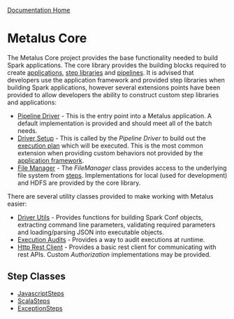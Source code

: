 [Documentation Home](../docs/readme.md)

# Metalus Core
The Metalus Core project provides the base functionality needed to build Spark applications. The core library provides the
building blocks required to create [applications](../docs/applications.md), [step libraries](../docs/step-libraries.md)
and [pipelines](../docs/pipelines.md). It is advised that developers use the application framework and provided step 
libraries when building Spark applications, however several extensions points have been provided to allow developers
the ability to construct custom step libraries and applications:

* [Pipeline Driver](../docs/pipeline-drivers.md) - This is the entry point into a Metalus application. A default 
implementation is provided and should meet all of the batch needs.
* [Driver Setup](../docs/pipeline-drivers.md#driversetup) - This is called by the _Pipeline Driver_ to build out the
[execution plan](../docs/executions.md) which will be executed. This is the most common extension when providing custom
behaviors not provided by the [application framework](../docs/applications.md). 
* [File Manager](../docs/filemanager.md) - The _FileManager_ class provides access to the underlying file system from 
[steps](../docs/steps.md). Implementations for local (used for development) and HDFS are provided by the core library.


There are several utility classes provided to make working with Metalus easier:

* [Driver Utils](../docs/driver-utils.md) - Provides functions for building Spark Conf objects, extracting command line parameters, validating 
required parameters and loading/parsing JSON into executable objects.
* [Execution Audits](../docs/executionaudits.md) - Provides a way to audit executions at runtime.
* [Http Rest Client](../docs/httprestclient.md) - Provides a basic rest client for communicating with rest APIs. Custom 
_Authorization_ implementations may be provided.

## Step Classes
* [JavascriptSteps](docs/javascriptsteps.md)
* [ScalaSteps](docs/scalascriptsteps.md)
* [ExceptionSteps](docs/exceptionsteps.md)
